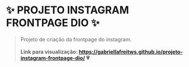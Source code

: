 # ✨ PROJETO INSTAGRAM FRONTPAGE DIO ✨
> Projeto de criação da frontpage do instagram. <br> <br>
**Link para visualização: https://gabriellafreitws.github.io/projeto-instagram-frontpage-dio/ 💗** <br>

